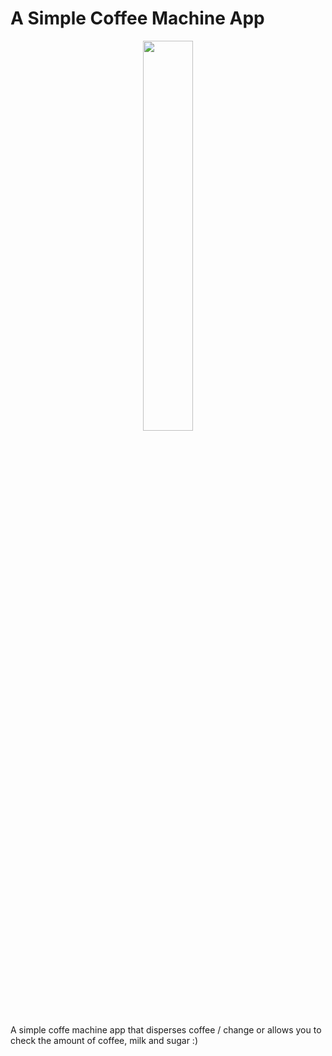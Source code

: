 # A Simple Coffee Machine App
<p align='center'>
  <img src="https://github.com/SwamiKannan/Revisiting_Python/blob/main/CoffeeMachine/cover.jpg" width="40%">
  </p>
  
  A simple coffe machine app that disperses coffee / change or allows you to check the amount of coffee, milk and sugar :)
